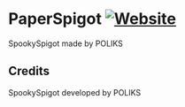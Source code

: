 PaperSpigot [![Website](http://ci.destroystokyo.com/buildStatus/icon?job=PaperSpigot)](http://karimweb.me/)
===========

SpookySpigot made by POLIKS




Credits
------

SpookySpigot developed by POLIKS